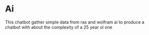 # Ai
This chatbot gather simple data from ras and wolfram ai to produce a chatbot with about the complexity of a 25 year ol one
